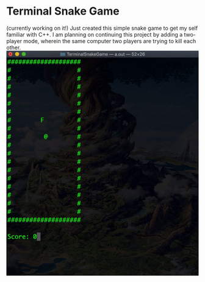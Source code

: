 # Terminal Snake Game
(currently working on it!)
Just created this simple snake game to get my self familiar with C++. I am planning on continuing this project by adding a two-player mode, wherein the same computer two players are trying to kill each other. <br/>
![](snakeGif.gif)
